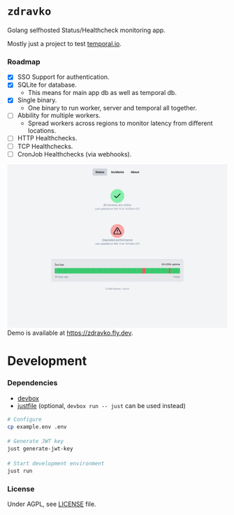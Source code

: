 # `zdravko`

Golang selfhosted Status/Healthcheck monitoring app.

Mostly just a project to test [temporal.io](https://temporal.io/).

### Roadmap
 - [x] SSO Support for authentication.
 - [x] SQLite for database.
    - This means for main app db as well as temporal db.
 - [x] Single binary.
    - One binary to run worker, server and temporal all together.
 - [ ] Abbility for multiple workers.
    - Spread workers across regions to monitor latency from different locations.
 - [ ] HTTP Healthchecks.
 - [ ] TCP Healthchecks.
 - [ ] CronJob Healthchecks (via webhooks).

![Screenshot](docs/screenshot.png)
Demo is available at https://zdravko.fly.dev.

# Development

### Dependencies
 * [devbox](https://www.jetpack.io/devbox)
 * [justfile](https://github.com/casey/just) (optional, `devbox run -- just` can be used instead)

```sh
# Configure
cp example.env .env

# Generate JWT key
just generate-jwt-key

# Start development environment
just run
```

### License
Under AGPL, see [LICENSE](LICENSE) file.
